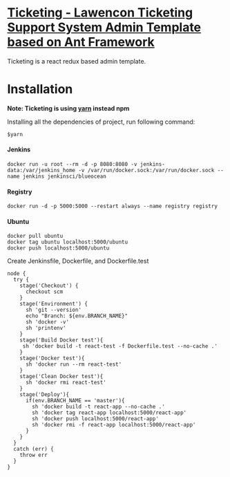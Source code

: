 # [Ticketing - Lawencon Ticketing Support System Admin Template based on Ant Framework](https://www.lawencon.com/ "Lawencon")
Ticketing is a react redux based admin template.

# Installation

**Note: Ticketing is using [yarn](https://yarnpkg.com/en/docs/install) instead npm**

Installing all the dependencies of project, run following command:

``` $yarn ```


#### Jenkins ####

``` docker run -u root --rm -d -p 8080:8080 -v jenkins-data:/var/jenkins_home -v /var/run/docker.sock:/var/run/docker.sock --name jenkins jenkinsci/blueocean ```

#### Registry ####
``` docker run -d -p 5000:5000 --restart always --name registry registry ```

#### Ubuntu ####
```
docker pull ubuntu
docker tag ubuntu localhost:5000/ubuntu
docker push localhost:5000/ubuntu
```

Create Jenkinsfile, Dockerfile, and Dockerfile.test
```
node {
  try {
    stage('Checkout') {
      checkout scm
    }
    stage('Environment') {
      sh 'git --version'
      echo "Branch: ${env.BRANCH_NAME}"
      sh 'docker -v'
      sh 'printenv'
    }
    stage('Build Docker test'){
     sh 'docker build -t react-test -f Dockerfile.test --no-cache .'
    }
    stage('Docker test'){
      sh 'docker run --rm react-test'
    }
    stage('Clean Docker test'){
      sh 'docker rmi react-test'
    }
    stage('Deploy'){
      if(env.BRANCH_NAME == 'master'){
        sh 'docker build -t react-app --no-cache .'
        sh 'docker tag react-app localhost:5000/react-app'
        sh 'docker push localhost:5000/react-app'
        sh 'docker rmi -f react-app localhost:5000/react-app'
      }
    }
  }
  catch (err) {
    throw err
  }
}
```